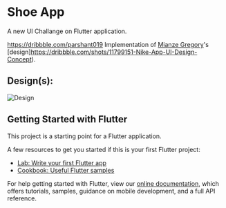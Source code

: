 # Shoe App
A new UI Challange on Flutter application.

https://dribbble.com/parshant019
Implementation of [Mianze Gregory](https://dribbble.com/parshant019)'s [design]https://dribbble.com/shots/11799151-Nike-App-UI-Design-Concept).

## Design(s):
![Design](https://cdn.dribbble.com/users/3161038/screenshots/11799151/media/2f49414fedf910916cfd7585dbeb7d60.png)

## Getting Started with Flutter

This project is a starting point for a Flutter application.

A few resources to get you started if this is your first Flutter project:

- [Lab: Write your first Flutter app](https://flutter.dev/docs/get-started/codelab)
- [Cookbook: Useful Flutter samples](https://flutter.dev/docs/cookbook)

For help getting started with Flutter, view our
[online documentation](https://flutter.dev/docs), which offers tutorials,
samples, guidance on mobile development, and a full API reference.
